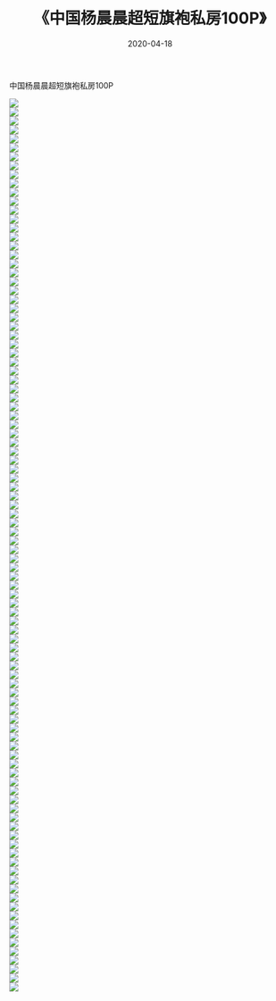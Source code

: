 ﻿---
layout: post
title:  《中国杨晨晨超短旗袍私房100P》
date:   2020-04-18
img: http://img.660000.xyz/Sharelink/性感/2020/中国杨晨晨超短旗袍私房100P/000.jpg
categories: [美女, 清纯, 唯美]
---

中国杨晨晨超短旗袍私房100P

  ![](http://img.660000.xyz/Sharelink/性感/2020/中国杨晨晨超短旗袍私房100P/001.jpg) <br> ![](http://img.660000.xyz/Sharelink/性感/2020/中国杨晨晨超短旗袍私房100P/002.jpg) <br> ![](http://img.660000.xyz/Sharelink/性感/2020/中国杨晨晨超短旗袍私房100P/003.jpg) <br> ![](http://img.660000.xyz/Sharelink/性感/2020/中国杨晨晨超短旗袍私房100P/004.jpg) <br> ![](http://img.660000.xyz/Sharelink/性感/2020/中国杨晨晨超短旗袍私房100P/005.jpg) <br> ![](http://img.660000.xyz/Sharelink/性感/2020/中国杨晨晨超短旗袍私房100P/006.jpg) <br> ![](http://img.660000.xyz/Sharelink/性感/2020/中国杨晨晨超短旗袍私房100P/007.jpg) <br> ![](http://img.660000.xyz/Sharelink/性感/2020/中国杨晨晨超短旗袍私房100P/008.jpg) <br> ![](http://img.660000.xyz/Sharelink/性感/2020/中国杨晨晨超短旗袍私房100P/009.jpg) <br> ![](http://img.660000.xyz/Sharelink/性感/2020/中国杨晨晨超短旗袍私房100P/010.jpg) <br> ![](http://img.660000.xyz/Sharelink/性感/2020/中国杨晨晨超短旗袍私房100P/011.jpg) <br> ![](http://img.660000.xyz/Sharelink/性感/2020/中国杨晨晨超短旗袍私房100P/012.jpg) <br> ![](http://img.660000.xyz/Sharelink/性感/2020/中国杨晨晨超短旗袍私房100P/013.jpg) <br> ![](http://img.660000.xyz/Sharelink/性感/2020/中国杨晨晨超短旗袍私房100P/014.jpg) <br> ![](http://img.660000.xyz/Sharelink/性感/2020/中国杨晨晨超短旗袍私房100P/015.jpg) <br> ![](http://img.660000.xyz/Sharelink/性感/2020/中国杨晨晨超短旗袍私房100P/016.jpg) <br> ![](http://img.660000.xyz/Sharelink/性感/2020/中国杨晨晨超短旗袍私房100P/017.jpg) <br> ![](http://img.660000.xyz/Sharelink/性感/2020/中国杨晨晨超短旗袍私房100P/018.jpg) <br> ![](http://img.660000.xyz/Sharelink/性感/2020/中国杨晨晨超短旗袍私房100P/019.jpg) <br> ![](http://img.660000.xyz/Sharelink/性感/2020/中国杨晨晨超短旗袍私房100P/020.jpg) <br> ![](http://img.660000.xyz/Sharelink/性感/2020/中国杨晨晨超短旗袍私房100P/021.jpg) <br> ![](http://img.660000.xyz/Sharelink/性感/2020/中国杨晨晨超短旗袍私房100P/022.jpg) <br> ![](http://img.660000.xyz/Sharelink/性感/2020/中国杨晨晨超短旗袍私房100P/023.jpg) <br> ![](http://img.660000.xyz/Sharelink/性感/2020/中国杨晨晨超短旗袍私房100P/024.jpg) <br> ![](http://img.660000.xyz/Sharelink/性感/2020/中国杨晨晨超短旗袍私房100P/025.jpg) <br> ![](http://img.660000.xyz/Sharelink/性感/2020/中国杨晨晨超短旗袍私房100P/026.jpg) <br> ![](http://img.660000.xyz/Sharelink/性感/2020/中国杨晨晨超短旗袍私房100P/027.jpg) <br> ![](http://img.660000.xyz/Sharelink/性感/2020/中国杨晨晨超短旗袍私房100P/028.jpg) <br> ![](http://img.660000.xyz/Sharelink/性感/2020/中国杨晨晨超短旗袍私房100P/029.jpg) <br> ![](http://img.660000.xyz/Sharelink/性感/2020/中国杨晨晨超短旗袍私房100P/030.jpg) <br> ![](http://img.660000.xyz/Sharelink/性感/2020/中国杨晨晨超短旗袍私房100P/031.jpg) <br> ![](http://img.660000.xyz/Sharelink/性感/2020/中国杨晨晨超短旗袍私房100P/032.jpg) <br> ![](http://img.660000.xyz/Sharelink/性感/2020/中国杨晨晨超短旗袍私房100P/033.jpg) <br> ![](http://img.660000.xyz/Sharelink/性感/2020/中国杨晨晨超短旗袍私房100P/034.jpg) <br> ![](http://img.660000.xyz/Sharelink/性感/2020/中国杨晨晨超短旗袍私房100P/035.jpg) <br> ![](http://img.660000.xyz/Sharelink/性感/2020/中国杨晨晨超短旗袍私房100P/036.jpg) <br> ![](http://img.660000.xyz/Sharelink/性感/2020/中国杨晨晨超短旗袍私房100P/037.jpg) <br> ![](http://img.660000.xyz/Sharelink/性感/2020/中国杨晨晨超短旗袍私房100P/038.jpg) <br> ![](http://img.660000.xyz/Sharelink/性感/2020/中国杨晨晨超短旗袍私房100P/039.jpg) <br> ![](http://img.660000.xyz/Sharelink/性感/2020/中国杨晨晨超短旗袍私房100P/040.jpg) <br> ![](http://img.660000.xyz/Sharelink/性感/2020/中国杨晨晨超短旗袍私房100P/041.jpg) <br> ![](http://img.660000.xyz/Sharelink/性感/2020/中国杨晨晨超短旗袍私房100P/042.jpg) <br> ![](http://img.660000.xyz/Sharelink/性感/2020/中国杨晨晨超短旗袍私房100P/043.jpg) <br> ![](http://img.660000.xyz/Sharelink/性感/2020/中国杨晨晨超短旗袍私房100P/044.jpg) <br> ![](http://img.660000.xyz/Sharelink/性感/2020/中国杨晨晨超短旗袍私房100P/045.jpg) <br> ![](http://img.660000.xyz/Sharelink/性感/2020/中国杨晨晨超短旗袍私房100P/046.jpg) <br> ![](http://img.660000.xyz/Sharelink/性感/2020/中国杨晨晨超短旗袍私房100P/047.jpg) <br> ![](http://img.660000.xyz/Sharelink/性感/2020/中国杨晨晨超短旗袍私房100P/048.jpg) <br> ![](http://img.660000.xyz/Sharelink/性感/2020/中国杨晨晨超短旗袍私房100P/049.jpg) <br> ![](http://img.660000.xyz/Sharelink/性感/2020/中国杨晨晨超短旗袍私房100P/050.jpg) <br> ![](http://img.660000.xyz/Sharelink/性感/2020/中国杨晨晨超短旗袍私房100P/051.jpg) <br> ![](http://img.660000.xyz/Sharelink/性感/2020/中国杨晨晨超短旗袍私房100P/052.jpg) <br> ![](http://img.660000.xyz/Sharelink/性感/2020/中国杨晨晨超短旗袍私房100P/053.jpg) <br> ![](http://img.660000.xyz/Sharelink/性感/2020/中国杨晨晨超短旗袍私房100P/054.jpg) <br> ![](http://img.660000.xyz/Sharelink/性感/2020/中国杨晨晨超短旗袍私房100P/055.jpg) <br> ![](http://img.660000.xyz/Sharelink/性感/2020/中国杨晨晨超短旗袍私房100P/056.jpg) <br> ![](http://img.660000.xyz/Sharelink/性感/2020/中国杨晨晨超短旗袍私房100P/057.jpg) <br> ![](http://img.660000.xyz/Sharelink/性感/2020/中国杨晨晨超短旗袍私房100P/058.jpg) <br> ![](http://img.660000.xyz/Sharelink/性感/2020/中国杨晨晨超短旗袍私房100P/059.jpg) <br> ![](http://img.660000.xyz/Sharelink/性感/2020/中国杨晨晨超短旗袍私房100P/060.jpg) <br> ![](http://img.660000.xyz/Sharelink/性感/2020/中国杨晨晨超短旗袍私房100P/061.jpg) <br> ![](http://img.660000.xyz/Sharelink/性感/2020/中国杨晨晨超短旗袍私房100P/062.jpg) <br> ![](http://img.660000.xyz/Sharelink/性感/2020/中国杨晨晨超短旗袍私房100P/063.jpg) <br> ![](http://img.660000.xyz/Sharelink/性感/2020/中国杨晨晨超短旗袍私房100P/064.jpg) <br> ![](http://img.660000.xyz/Sharelink/性感/2020/中国杨晨晨超短旗袍私房100P/065.jpg) <br> ![](http://img.660000.xyz/Sharelink/性感/2020/中国杨晨晨超短旗袍私房100P/066.jpg) <br> ![](http://img.660000.xyz/Sharelink/性感/2020/中国杨晨晨超短旗袍私房100P/067.jpg) <br> ![](http://img.660000.xyz/Sharelink/性感/2020/中国杨晨晨超短旗袍私房100P/068.jpg) <br> ![](http://img.660000.xyz/Sharelink/性感/2020/中国杨晨晨超短旗袍私房100P/069.jpg) <br> ![](http://img.660000.xyz/Sharelink/性感/2020/中国杨晨晨超短旗袍私房100P/070.jpg) <br> ![](http://img.660000.xyz/Sharelink/性感/2020/中国杨晨晨超短旗袍私房100P/071.jpg) <br> ![](http://img.660000.xyz/Sharelink/性感/2020/中国杨晨晨超短旗袍私房100P/072.jpg) <br> ![](http://img.660000.xyz/Sharelink/性感/2020/中国杨晨晨超短旗袍私房100P/073.jpg) <br> ![](http://img.660000.xyz/Sharelink/性感/2020/中国杨晨晨超短旗袍私房100P/074.jpg) <br> ![](http://img.660000.xyz/Sharelink/性感/2020/中国杨晨晨超短旗袍私房100P/075.jpg) <br> ![](http://img.660000.xyz/Sharelink/性感/2020/中国杨晨晨超短旗袍私房100P/076.jpg) <br> ![](http://img.660000.xyz/Sharelink/性感/2020/中国杨晨晨超短旗袍私房100P/077.jpg) <br> ![](http://img.660000.xyz/Sharelink/性感/2020/中国杨晨晨超短旗袍私房100P/078.jpg) <br> ![](http://img.660000.xyz/Sharelink/性感/2020/中国杨晨晨超短旗袍私房100P/079.jpg) <br> ![](http://img.660000.xyz/Sharelink/性感/2020/中国杨晨晨超短旗袍私房100P/080.jpg) <br> ![](http://img.660000.xyz/Sharelink/性感/2020/中国杨晨晨超短旗袍私房100P/081.jpg) <br> ![](http://img.660000.xyz/Sharelink/性感/2020/中国杨晨晨超短旗袍私房100P/082.jpg) <br> ![](http://img.660000.xyz/Sharelink/性感/2020/中国杨晨晨超短旗袍私房100P/083.jpg) <br> ![](http://img.660000.xyz/Sharelink/性感/2020/中国杨晨晨超短旗袍私房100P/084.jpg) <br> ![](http://img.660000.xyz/Sharelink/性感/2020/中国杨晨晨超短旗袍私房100P/085.jpg) <br> ![](http://img.660000.xyz/Sharelink/性感/2020/中国杨晨晨超短旗袍私房100P/086.jpg) <br> ![](http://img.660000.xyz/Sharelink/性感/2020/中国杨晨晨超短旗袍私房100P/087.jpg) <br> ![](http://img.660000.xyz/Sharelink/性感/2020/中国杨晨晨超短旗袍私房100P/088.jpg) <br> ![](http://img.660000.xyz/Sharelink/性感/2020/中国杨晨晨超短旗袍私房100P/089.jpg) <br> ![](http://img.660000.xyz/Sharelink/性感/2020/中国杨晨晨超短旗袍私房100P/090.jpg) <br> ![](http://img.660000.xyz/Sharelink/性感/2020/中国杨晨晨超短旗袍私房100P/091.jpg) <br> ![](http://img.660000.xyz/Sharelink/性感/2020/中国杨晨晨超短旗袍私房100P/092.jpg) <br> ![](http://img.660000.xyz/Sharelink/性感/2020/中国杨晨晨超短旗袍私房100P/093.jpg) <br> ![](http://img.660000.xyz/Sharelink/性感/2020/中国杨晨晨超短旗袍私房100P/094.jpg) <br> ![](http://img.660000.xyz/Sharelink/性感/2020/中国杨晨晨超短旗袍私房100P/095.jpg) <br> ![](http://img.660000.xyz/Sharelink/性感/2020/中国杨晨晨超短旗袍私房100P/096.jpg) <br> ![](http://img.660000.xyz/Sharelink/性感/2020/中国杨晨晨超短旗袍私房100P/097.jpg) <br> ![](http://img.660000.xyz/Sharelink/性感/2020/中国杨晨晨超短旗袍私房100P/098.jpg) <br> ![](http://img.660000.xyz/Sharelink/性感/2020/中国杨晨晨超短旗袍私房100P/099.jpg) <br> ![](http://img.660000.xyz/Sharelink/性感/2020/中国杨晨晨超短旗袍私房100P/100.jpg) <br>